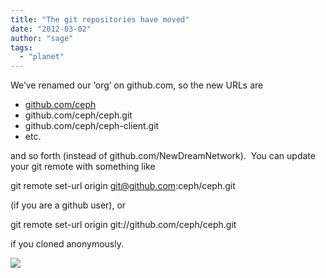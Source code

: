 ```yaml
---
title: "The git repositories have moved"
date: "2012-03-02"
author: "sage"
tags: 
  - "planet"
---
```


We’ve renamed our ‘org’ on github.com, so the new URLs are

- [github.com/ceph](http://github.com/ceph)
- github.com/ceph/ceph.git
- github.com/ceph/ceph-client.git
- etc.

and so forth (instead of github.com/NewDreamNetwork).  You can update your git remote with something like

 git remote set-url origin git@github.com:ceph/ceph.git

(if you are a github user), or

 git remote set-url origin git://github.com/ceph/ceph.git

if you cloned anonymously.

![](http://track.hubspot.com/__ptq.gif?a=268973&k=14&bu=http://ceph.com&r=http://ceph.com/updates/the-git-repositories-have-moved/&bvt=rss&p=wordpress)
